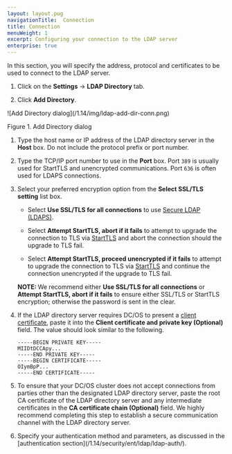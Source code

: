 ```yaml
---
layout: layout.pug
navigationTitle:  Connection 
title: Connection 
menuWeight: 1
excerpt: Configuring your connection to the LDAP server 
enterprise: true
---
```

<!-- The source repository for this topic is https://github.com/dcos/dcos-docs-site -->

In this section, you will specify the address, protocol and certificates to be used to connect to the LDAP server.

1.  Click on the **Settings** -> **LDAP Directory** tab.

1.  Click **Add Directory**.

   ![Add Directory dialog]\(/1.14/img/ldap-add-dir-conn.png)

   Figure 1. Add Directory dialog

1.  Type the host name or IP address of the LDAP directory server in the **Host** box. Do not include the protocol prefix or port number.

1.  Type the TCP/IP port number to use in the **Port** box. Port `389` is usually used for StartTLS and unencrypted communications. Port `636` is often used for LDAPS connections.

1. Select your preferred encryption option from the **Select SSL/TLS setting** list box.

    * Select  **Use SSL/TLS for all connections** to use [Secure LDAP (LDAPS)](http://social.technet.microsoft.com/wiki/contents/articles/2980.ldap-over-ssl-ldaps-certificate.aspx).

    * Select **Attempt StartTLS, abort if it fails** to attempt to upgrade the connection to TLS via [StartTLS](https://tools.ietf.org/html/rfc2830) and abort the connection should the upgrade to TLS fail.

    * Select **Attempt StartTLS, proceed unencrypted if it fails** to attempt to upgrade the connection to TLS via [StartTLS](https://tools.ietf.org/html/rfc2830) and continue the connection unencrypted if the upgrade to TLS fail.

   <p class="message--note"><strong>NOTE: </strong>We recommend either <strong>Use SSL/TLS for all connections</strong> or <strong>Attempt StartTLS, abort if it fails</strong> to ensure either SSL/TLS or StartTLS encryption; otherwise the password is sent in the clear.</p>

1. If the LDAP directory server requires DC/OS to present a [client certificate](https://tools.ietf.org/html/rfc5246#section-7.4.6), paste it into the **Client certificate and private key (Optional)** field. The value should look similar to the following.

    ```
    -----BEGIN PRIVATE KEY-----
    MIIDtDCCApy...
    -----END PRIVATE KEY-----
    -----BEGIN CERTIFICATE-----
    OIymBpP...
    -----END CERTIFICATE-----
    ```

1. To ensure that your DC/OS cluster does not accept connections from parties other than the designated LDAP directory server, paste the root CA certificate of the LDAP directory server and any intermediate certificates in the **CA certificate chain (Optional)** field. We highly recommend completing this step to establish a secure communication channel with the LDAP directory server.

1.  Specify your authentication method and parameters, as discussed in the [authentication section]\(/1.14/security/ent/ldap/ldap-auth/).
